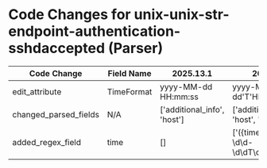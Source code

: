 # Code Changes for unix-unix-str-endpoint-authentication-sshdaccepted (Parser)

| Code Change | Field Name | 2025.13.1 | 2025.14.1 |
|-------------|------------|-----------|------------|
| edit_attribute | TimeFormat | yyyy-MM-dd HH:mm:ss | yyyy-MM-dd'T'HH:mm:ss |
| changed_parsed_fields | N/A | ['additional_info', 'host'] | ['additional_info', 'host', 'time'] |
| added_regex_field | time | [] | ['({time}\d\d\d\d-\d\d-\d\dT\d\d:\d\d:\d\d)'] |